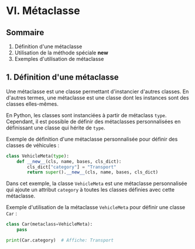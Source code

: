 # VI. Métaclasse

## Sommaire

1. Définition d'une métaclasse
2. Utilisation de la méthode spéciale __new__
3. Exemples d'utilisation de métaclasse

## 1. Définition d'une métaclasse

Une métaclasse est une classe permettant d'instancier d'autres classes.
En d'autres termes, une métaclasse est une classe dont les instances sont des classes elles-mêmes.

En Python, les classes sont instanciées à partir de métaclass `type`.
Cependant, il est possible de définir des métaclasses personnalisées en définissant une classe qui hérite de `type`.

Exemple de définition d'une métaclasse personnalisée pour définir des classes de véhicules :

```python
class VehicleMeta(type):
    def __new__(cls, name, bases, cls_dict):
        cls_dict["category"] = "Transport"
        return super().__new__(cls, name, bases, cls_dict)
```

Dans cet exemple, la classe `VehicleMeta` est une métaclasse personnalisée qui ajoute un attribut `category` à toutes
les classes définies avec cette métaclasse.

Exemple d'utilisation de la métaclasse `VehicleMeta` pour définir une classe `Car` :

```python
class Car(metaclass=VehicleMeta):
    pass

print(Car.category)  # Affiche: Transport
```

